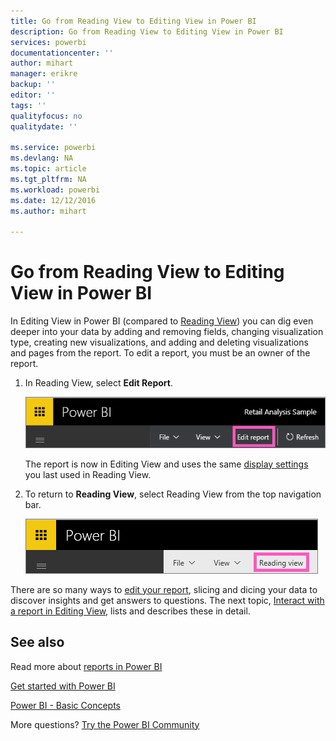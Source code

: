 ```yaml
---
title: Go from Reading View to Editing View in Power BI
description: Go from Reading View to Editing View in Power BI
services: powerbi
documentationcenter: ''
author: mihart
manager: erikre
backup: ''
editor: ''
tags: ''
qualityfocus: no
qualitydate: ''

ms.service: powerbi
ms.devlang: NA
ms.topic: article
ms.tgt_pltfrm: NA
ms.workload: powerbi
ms.date: 12/12/2016
ms.author: mihart

---
```

# Go from Reading View to Editing View in Power BI
In Editing View in Power BI (compared to [Reading View](powerbi-service-interact-with-a-report-in-reading-view.md)) you can dig even deeper into your data by adding and removing fields, changing visualization type, creating new visualizations, and adding and deleting visualizations and pages from the report.  To edit a report, you must be an owner of the report.

1. In Reading View, select **Edit Report**. 
   
   ![](media/powerbi-service-go-from-reading-view-to-editing-view/EditReportnew.png)
   
   The report is now in Editing View and uses the same [display settings](power-bi-report-display-settings.md) you last used in Reading View.
2. To return to **Reading View**, select Reading View from the top navigation bar.
   
    ![](media/powerbi-service-go-from-reading-view-to-editing-view/ReadingViewReturnnew.png)

There are so many ways to [edit your report](powerbi-service-interact-with-a-report-in-editing-view.md), slicing and dicing your data to discover insights and get answers to questions.  The next topic, [Interact with a report in Editing View](powerbi-service-interact-with-a-report-in-editing-view.md), lists and describes these in detail.

## See also
Read more about [reports in Power BI](powerbi-service-reports.md)

[Get started with Power BI](service-get-started.md)

[Power BI - Basic Concepts](service-basic-concepts.md) 

More questions? [Try the Power BI Community](http://community.powerbi.com/) 

